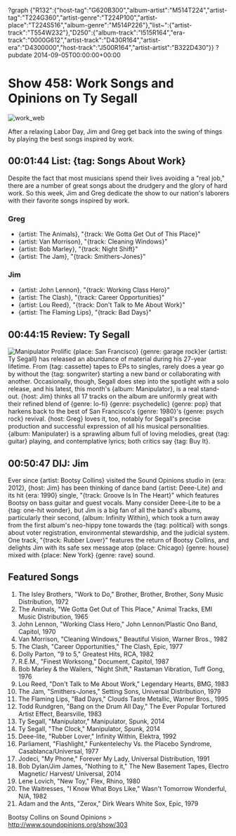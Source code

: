 ?graph {"R132":{"host-tag":"G620B300","album-artist":"M514T224","artist-tag":"T224G360","artist-genre":"T224P100","artist-place":"T224S516","album-genre":"M514P226"},"list~":{"artist-track":"T554W232"},"D250":{"album-track":"I515R164","era-track":"0000G612","artist-track":"D430R164","artist-era":"D4300000","host-track":"J500R164","artist-artist":"B322D430"}}
?pubdate 2014-09-05T00:00:00+00:00

# Show 458: Work Songs and Opinions on Ty Segall
![work_web](http://static.soundopinions.org/images/2014/work_web.jpg)

After a relaxing Labor Day, Jim and Greg get back into the swing of things by playing the best songs inspired by work.

## 00:01:44 List: {tag: Songs About Work}

Despite the fact that most musicians spend their lives avoiding a "real job," there are a number of great songs about the drudgery and the glory of hard work. So this week, Jim and Greg dedicate the show to our nation's laborers with their favorite songs inspired by work. 

### Greg
- {artist: The Animals}, "{track: We Gotta Get Out of This Place}" 
- {artist: Van Morrison}, "{track: Cleaning Windows}"
- {artist: Bob Marley}, "{track: Night Shift}"
- {artist: The Jam}, "{track: Smithers-Jones}"

### Jim
- {artist: John Lennon}, "{track: Working Class Hero}"
- {artist: The Clash}, "{track: Career Opportunities}"
- {artist: Lou Reed}, "{track: Don't Talk to Me About Work}"
- {artist: The Flaming Lips}, "{track: Bad Days}"


## 00:44:15 Review: Ty Segall
![Manipulator](http://is3.mzstatic.com/image/thumb/Music2/v4/fa/31/69/fa31694e-03ba-e400-872b-961446b4e1ac/source/600x600bb.jpg "435800519/887490112")
Prolific {place: San Francisco} {genre: garage rock}er {artist: Ty Segall} has released an abundance of material during his 27-year lifetime. From {tag: cassette} tapes to EPs to singles, rarely does a year go by without the {tag: songwriter} starting a new band or collaborating with another. Occasionally, though, Segall does step into the spotlight with a solo release, and his latest, this month's {album: Manipulator}, is a real stand-out. {host: Jim} thinks all 17 tracks on the album are uniformly great with their refined blend of {genre: lo-fi} {genre: psychedelic} {genre: pop} that harkens back to the best of San Francisco's {genre: 1980}'s {genre: psych rock} revival. {host: Greg} loves it, too, notably for Segall's precise production and successful expression of all his musical personalities. {album: Manipulater} is a sprawling album full of loving melodies, great {tag: guitar} playing, and contemplative lyrics; both critics say {tag: Buy It}. 


## 00:50:47 DIJ: Jim
Ever since {artist: Bootsy Collins} visited the Sound Opinions studio in {era: 2012}, {host: Jim} has been thinking of dance band {artist: Deee-Lite} and its hit {era: 1990} single, "{track: Groove Is In The Heart}" which features Bootsy on bass guitar and guest vocals. Many consider Deee-Lite to be a {tag: one-hit wonder}, but Jim is a big fan of all the band's albums, particularly their second, {album: Infinity Within}, which took a turn away from the first album's neo-hippy tone towards the {tag: political} with songs about voter registration, environmental stewardship, and the judicial system. One track, "{track: Rubber Lover}" features the return of Bootsy Collins, and delights Jim with its safe sex message atop {place: Chicago} {genre: house} mixed with {place: New York} {genre: rave} sound. 

## Featured Songs

1. The Isley Brothers, "Work to Do," Brother, Brother, Brother, Sony Music Distribution, 1972 
1. The Animals, "We Gotta Get Out of This Place," Animal Tracks, EMI Music Distribution, 1965   
1. John Lennon, "Working Class Hero," John Lennon/Plastic Ono Band, Capitol, 1970 
1. Van Morrison, "Cleaning Windows," Beautiful Vision, Warner Bros., 1982 
1. The Clash, "Career Opportunities," The Clash, Epic, 1977 
1. Dolly Parton, "9 to 5," Greatest Hits, RCA, 1982 
1. R.E.M., "Finest Worksong," Document, Capitol, 1987 
1. Bob Marley & the Wailers, "Night Shift," Rastaman Vibration, Tuff Gong, 1976 
1. Lou Reed, "Don't Talk to Me About Work," Legendary Hearts, BMG, 1983 
1. The Jam, "Smithers-Jones," Setting Sons, Universal Distribution, 1979
1. The Flaming Lips, "Bad Days," Clouds Taste Metallic, Warner Bros., 1995 
1. Todd Rundgren, "Bang on the Drum All Day," The Ever Popular Tortured Artist Effect, Bearsville, 1983 
1. Ty Segall, "Manipulator," Manipulator, Spunk, 2014 
1. Ty Segall, "The Clock," Manipulator, Spunk, 2014 
1. Deee-lite, "Rubber Lover," Infinity Within, Elektra, 1992
1. Parliament, "Flashlight," Funkentelechy Vs. the Placebo Syndrome, Casablanca/Universal, 1977
1. Jodeci, "My Phone," Forever My Lady, Universal Distribution, 1991 
1. Bob Dylan/Jim James, "Nothing to it," The New Basement Tapes, Electro Magnetic/ Harvest/ Universal, 2014 
1. Lene Lovich, "New Toy," Flex, Rhino, 1980 
1. The Waitresses, "I Know What Boys Like," Wasn't Tomorrow Wonderful, N/A, 1982 
1. Adam and the Ants, "Zerox," Dirk Wears White Sox, Epic, 1979 




Bootsy Collins on Sound Opinions > http://www.soundopinions.org/show/303